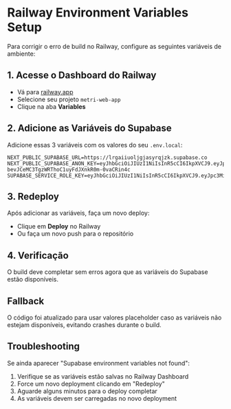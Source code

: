 # Railway Environment Variables Setup

Para corrigir o erro de build no Railway, configure as seguintes variáveis de ambiente:

## 1. Acesse o Dashboard do Railway
- Vá para [railway.app](https://railway.app)
- Selecione seu projeto `metri-web-app`
- Clique na aba **Variables**

## 2. Adicione as Variáveis do Supabase

Adicione essas 3 variáveis com os valores do seu `.env.local`:

```
NEXT_PUBLIC_SUPABASE_URL=https://lrgaiiuoljgjasyrqjzk.supabase.co
NEXT_PUBLIC_SUPABASE_ANON_KEY=eyJhbGciOiJIUzI1NiIsInR5cCI6IkpXVCJ9.eyJpc3MiOiJzdXBhYmFzZSIsInJlZiI6ImxyZ2FpaXVvbGpnamFzeXJxanprIiwicm9sZSI6ImFub24iLCJpYXQiOjE3NTU2NTg2NzksImV4cCI6MjA3MTIzNDY3OX0.VN-bevJCeMC3TgzWRThoC1uyFdJXnkR0m-0vaCRin4c
SUPABASE_SERVICE_ROLE_KEY=eyJhbGciOiJIUzI1NiIsInR5cCI6IkpXVCJ9.eyJpc3MiOiJzdXBhYmFzZSIsInJlZiI6ImxyZ2FpaXVvbGpnamFzeXJxanprIiwicm9sZSI6InNlcnZpY2Vfcm9sZSIsImlhdCI6MTc1NTY1ODY3OSwiZXhwIjoyMDcxMjM0Njc5fQ.mf5tJtki9Hrn_GdjyB_XC0SVv7Pzr9i2UAOK5R8v95s
```

## 3. Redeploy
Após adicionar as variáveis, faça um novo deploy:
- Clique em **Deploy** no Railway
- Ou faça um novo push para o repositório

## 4. Verificação
O build deve completar sem erros agora que as variáveis do Supabase estão disponíveis.

## Fallback
O código foi atualizado para usar valores placeholder caso as variáveis não estejam disponíveis, evitando crashes durante o build.

## Troubleshooting
Se ainda aparecer "Supabase environment variables not found":
1. Verifique se as variáveis estão salvas no Railway Dashboard
2. Force um novo deployment clicando em "Redeploy"
3. Aguarde alguns minutos para o deploy completar
4. As variáveis devem ser carregadas no novo deployment